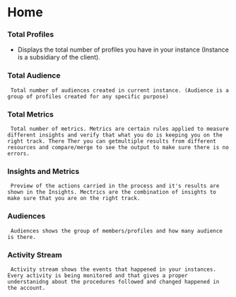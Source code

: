 # Home

###  Total Profiles
   - Displays the total number of profiles you have in your instance (Instance is a subsidiary of the client).
###  Total Audience
     Total number of audiences created in current instance. (Audience is a group of profiles created for any specific purpose)
###  Total Metrics
     Total number of metrics. Metrics are certain rules applied to measure different insights and verify that what you do is keeping you on the right track. There Ther you can getmultiple results from different resources and compare/merge to see the output to make sure there is no errors.
###  Insights and Metrics
     Preview of the actions carried in the process and it's results are shown in the Insights. Mectrics are the combination of insights to make sure that you are on the right track.
###  Audiences
     Audiences shows the group of members/profiles and how many audience is there.
###  Activity Stream
     Activity stream shows the events that happened in your instances. Every activity is being monitored and that gives a proper understanidng about the procedures followed and changed happened in the account.
